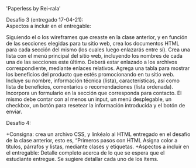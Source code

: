 'Paperless by Rei-rala'  
  

Desafio 3 (entregado 17-04-21):  
Aspectos a incluir en el entregable:  
    
Siguiendo el o los wireframes que creaste en la clase anterior, y en función de las secciones elegidas para tu sitio web, crea los documentos HTML para cada sección del mismo (los cuales luego enlazarás entre sí).
Crea una lista con el menú principal del sitio web, incluyendo los nombres de cada una de las secciones este último. Deberá estar enlazado a los archivos correspondiente, mediante enlaces relativos.
Agrega una tabla para mostrar los beneficios del producto que estés promocionando en tu sitio web. Incluye su nombre, información técnica (lista), características, así como lista de beneficios, comentarios o recomendaciones (lista ordenada).
Incorpora un formulario en la sección que corresponda para contacto. El mismo debe contar con al menos un input, un menú desplegable, un checkbox, un botón para resetear la información introducida y el botón de enviar.  
  
Desafio 4:  

+Consigna: crea un archivo CSS, y linkéalo al HTML entregado en el desafío de la clase anterior, esto es, “Primeros pasos con HTML Asigna color a títulos, párrafos y listas, mediante clases y etiquetas.
+Aspectos a incluir en el entregable:
Detalle completo acerca de lo que se espera que el estudiante entregue. Se sugiere detallar cada uno de los ítems.
